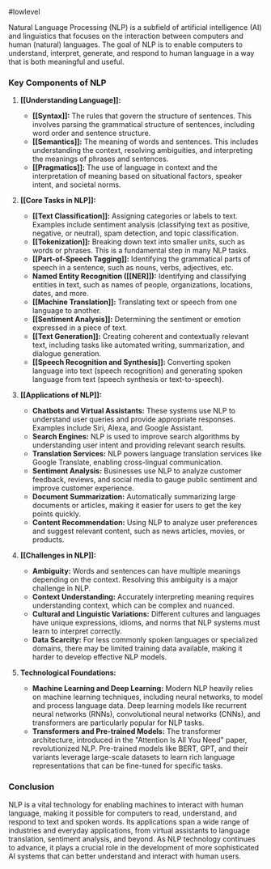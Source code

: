 
#lowlevel 

Natural Language Processing (NLP) is a subfield of artificial intelligence (AI) and linguistics that focuses on the interaction between computers and human (natural) languages. The goal of NLP is to enable computers to understand, interpret, generate, and respond to human language in a way that is both meaningful and useful.

### **Key Components of NLP**

1. **[[Understanding Language]]:**
   - **[[Syntax]]:** The rules that govern the structure of sentences. This involves parsing the grammatical structure of sentences, including word order and sentence structure.
   - **[[Semantics]]:** The meaning of words and sentences. This includes understanding the context, resolving ambiguities, and interpreting the meanings of phrases and sentences.
   - **[[Pragmatics]]:** The use of language in context and the interpretation of meaning based on situational factors, speaker intent, and societal norms.

2. **[[Core Tasks in NLP]]:**

   - **[[Text Classification]]:** Assigning categories or labels to text. Examples include sentiment analysis (classifying text as positive, negative, or neutral), spam detection, and topic classification.
   - **[[Tokenization]]:** Breaking down text into smaller units, such as words or phrases. This is a fundamental step in many NLP tasks.
   - **[[Part-of-Speech Tagging]]:** Identifying the grammatical parts of speech in a sentence, such as nouns, verbs, adjectives, etc.
   - **Named Entity Recognition ([[NER]]):** Identifying and classifying entities in text, such as names of people, organizations, locations, dates, and more.
   - **[[Machine Translation]]:** Translating text or speech from one language to another.
   - **[[Sentiment Analysis]]:** Determining the sentiment or emotion expressed in a piece of text.
   - **[[Text Generation]]:** Creating coherent and contextually relevant text, including tasks like automated writing, summarization, and dialogue generation.
   - **[[Speech Recognition and Synthesis]]:** Converting spoken language into text (speech recognition) and generating spoken language from text (speech synthesis or text-to-speech).

3. **[[Applications of NLP]]:**

   - **Chatbots and Virtual Assistants:** These systems use NLP to understand user queries and provide appropriate responses. Examples include Siri, Alexa, and Google Assistant.
   - **Search Engines:** NLP is used to improve search algorithms by understanding user intent and providing relevant search results.
   - **Translation Services:** NLP powers language translation services like Google Translate, enabling cross-lingual communication.
   - **Sentiment Analysis:** Businesses use NLP to analyze customer feedback, reviews, and social media to gauge public sentiment and improve customer experience.
   - **Document Summarization:** Automatically summarizing large documents or articles, making it easier for users to get the key points quickly.
   - **Content Recommendation:** Using NLP to analyze user preferences and suggest relevant content, such as news articles, movies, or products.

4. **[[Challenges in NLP]]:**

   - **Ambiguity:** Words and sentences can have multiple meanings depending on the context. Resolving this ambiguity is a major challenge in NLP.
   - **Context Understanding:** Accurately interpreting meaning requires understanding context, which can be complex and nuanced.
   - **Cultural and Linguistic Variations:** Different cultures and languages have unique expressions, idioms, and norms that NLP systems must learn to interpret correctly.
   - **Data Scarcity:** For less commonly spoken languages or specialized domains, there may be limited training data available, making it harder to develop effective NLP models.

5. **Technological Foundations:**

   - **Machine Learning and Deep Learning:** Modern NLP heavily relies on machine learning techniques, including neural networks, to model and process language data. Deep learning models like recurrent neural networks (RNNs), convolutional neural networks (CNNs), and transformers are particularly popular for NLP tasks.
   - **Transformers and Pre-trained Models:** The transformer architecture, introduced in the "Attention Is All You Need" paper, revolutionized NLP. Pre-trained models like BERT, GPT, and their variants leverage large-scale datasets to learn rich language representations that can be fine-tuned for specific tasks.

### **Conclusion**

NLP is a vital technology for enabling machines to interact with human language, making it possible for computers to read, understand, and respond to text and spoken words. Its applications span a wide range of industries and everyday applications, from virtual assistants to language translation, sentiment analysis, and beyond. As NLP technology continues to advance, it plays a crucial role in the development of more sophisticated AI systems that can better understand and interact with human users.
